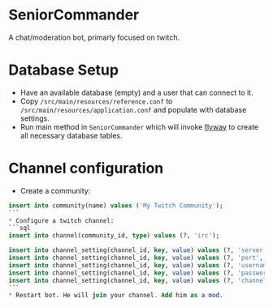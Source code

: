 # SeniorCommander

A chat/moderation bot, primarly focused on twitch.

# Database Setup
* Have an available database (empty) and a user that can connect to it.
* Copy `/src/main/resources/reference.conf` to `/src/main/resources/application.conf` and populate with database settings.
* Run main method in `SeniorCommander` which will invoke [flyway](https://flywaydb.org/) to create all necessary database tables.

# Channel configuration
* Create a community:
````sql
insert into community(name) values ('My Twitch Community');
```
* Configure a twitch channel:
```sql
insert into channel(community_id, type) values (?, 'irc');

insert into channel_setting(channel_id, key, value) values (?, 'server', 'irc.chat.twitch.tv');
insert into channel_setting(channel_id, key, value) values (?, 'port', '6667');
insert into channel_setting(channel_id, key, value) values (?, 'username', 'billy');
insert into channel_setting(channel_id, key, value) values (?, 'password', 'oauth:1234');
insert into channel_setting(channel_id, key, value) values (?, 'channel', '#billy');
```
* Restart bot. He will join your channel. Add him as a mod.


